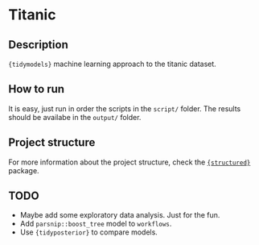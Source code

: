 # Titanic

## Description
`{tidymodels}` machine learning approach to the titanic dataset.

## How to run
It is easy, just run in order the scripts in the `script/` folder. The results should be availabe in the `output/` folder.

## Project structure
For more information about the project structure, check the [`{structured}`](https://giuseppett.github.io/structured/) package.

## TODO
- Maybe add some exploratory data analysis. Just for the fun.
- Add `parsnip::boost_tree` model to `workflows`.
- Use `{tidyposterior}` to compare models.

